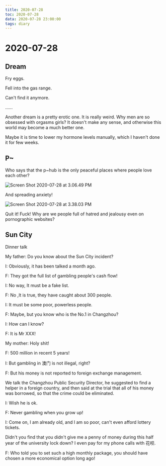 ```yaml
---
title: 2020-07-28
toc: 2020-07-28
data: 2020-07-28 23:00:00
tags: diary
---
```



# 2020-07-28

## Dream

Fry eggs.

Fell into the gas range.

Can't find it anymore.

……

Another dream is a pretty erotic one. It is really weird. Why men are so obsessed with orgasms girls? It doesn't make any sense, and otherwise this world may become a much better one.

Maybe it is time to lower my hormone levels manually, which I haven't done it for few weeks.

## P~

Who says that the p~hub is the only peaceful places where people love each other?

![Screen Shot 2020-07-28 at 3.06.49 PM](https://tva1.sinaimg.cn/large/007S8ZIlgy1gh6pou2isyj312c0nudk3.jpg)



And spreading anxiety!

![Screen Shot 2020-07-28 at 3.38.03 PM](https://tva1.sinaimg.cn/large/007S8ZIlgy1gh6q776v7oj30na03ygm9.jpg)



Quit it! Fuck! Why are we people full of hatred and jealousy even on pornographic websites?



## Sun City 

Dinner talk

My father: Do you know about the Sun City incident?

I: Obviously, it has been talked a month ago.

F: They got the full list of gambling people's cash flow!

I: No way, It must be a fake list.

F: No ,It is true, they have caught about 300 people.

I: It must be some poor, powerless people.

F: Maybe, but you know who is the No.1 in Changzhou?

I: How can I know?

F: It is Mr XXX!

My mother: Holy shit!

F: 500 million in recent 5 years!

I: But gambling in 澳门 is not illegal, right?

F: But his money is not reported to foreign exchange management. 

We talk the Changzhou Public Security Director, he suggested to find a helper in a foreign country, and then said at the trial that all of his money was borrowed, so that the crime could be eliminated.

I: Wish he is ok.

F: Never gambling when you grow up!

I: Come on, I am already old, and I am so poor, can't even afford lottery tickets.

Didn't you find that you didn't give me a penny of money during this half year of the university lock down? I even pay for my phone calls with 花呗.

F: Who told you to set such a high monthly package, you should have chosen a more economical option long ago!





